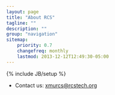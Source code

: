 ```yaml
---
layout: page
title: "About RCS"
tagline: ""
description: ""
group: "navigation"
sitemap:
    priority: 0.7
    changefreq: monthly
    lastmod: 2013-12-12T12:49:30-05:00
---
```

{% include JB/setup %}
* Contact us: [xmurcs@rcstech.org][mail]

[mail]: mailto:xmurcs@rcstech.org
